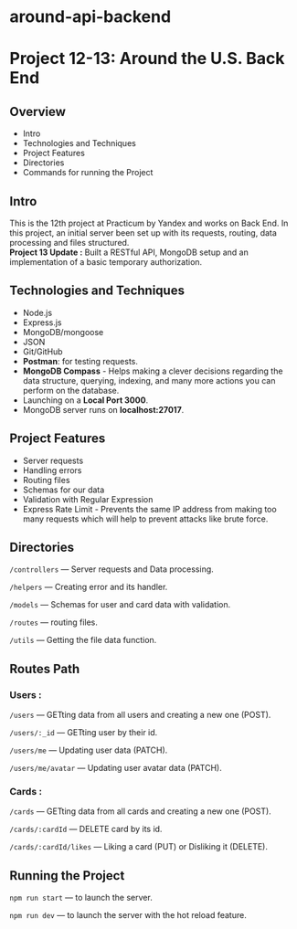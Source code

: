 # around-api-backend

# Project 12-13: Around the U.S. Back End

## Overview

- Intro
- Technologies and Techniques
- Project Features
- Directories
- Commands for running the Project

## Intro

This is the 12th project at Practicum by Yandex and works on Back End. In this project, an initial server been set up with its requests, routing, data processing and files structured.  
**Project 13 Update :** Built a RESTful API, MongoDB setup and an implementation of a basic temporary authorization.

## Technologies and Techniques

- Node.js
- Express.js
- MongoDB/mongoose
- JSON
- Git/GitHub
- **Postman**: for testing requests.
- **MongoDB Compass** - Helps making a clever decisions regarding the data structure, querying, indexing, and many more actions you can perform on the database.
- Launching on a **Local Port 3000**.
- MongoDB server runs on **localhost:27017**.

## Project Features

- Server requests
- Handling errors
- Routing files
- Schemas for our data
- Validation with Regular Expression
- Express Rate Limit - Prevents the same IP address from making too many requests which will help to prevent attacks like brute force.

## Directories

`/controllers` — Server requests and Data processing.

`/helpers` — Creating error and its handler.

`/models` — Schemas for user and card data with validation.

`/routes` — routing files.

`/utils` — Getting the file data function.

## Routes Path

### Users :

`/users` — GETting data from all users and creating a new one (POST).

`/users/:_id` — GETting user by their id.

`/users/me` — Updating user data (PATCH).

`/users/me/avatar` — Updating user avatar data (PATCH).

### Cards :

`/cards` — GETting data from all cards and creating a new one (POST).

`/cards/:cardId` — DELETE card by its id.

`/cards/:cardId/likes` — Liking a card (PUT) or Disliking it (DELETE).

## Running the Project

`npm run start` — to launch the server.

`npm run dev` — to launch the server with the hot reload feature.
